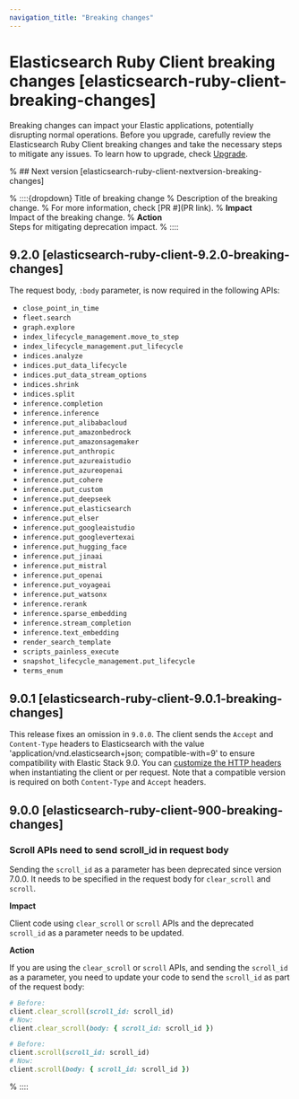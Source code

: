 ```yaml
---
navigation_title: "Breaking changes"
---
```


# Elasticsearch Ruby Client breaking changes [elasticsearch-ruby-client-breaking-changes]
Breaking changes can impact your Elastic applications, potentially disrupting normal operations. Before you upgrade, carefully review the Elasticsearch Ruby Client breaking changes and take the necessary steps to mitigate any issues. To learn how to upgrade, check [Upgrade](docs-content://deploy-manage/upgrade.md).

% ## Next version [elasticsearch-ruby-client-nextversion-breaking-changes]

% ::::{dropdown} Title of breaking change
% Description of the breaking change.
% For more information, check [PR #](PR link).
% **Impact**<br> Impact of the breaking change.
% **Action**<br> Steps for mitigating deprecation impact.
% ::::

## 9.2.0 [elasticsearch-ruby-client-9.2.0-breaking-changes]

The request body, `:body` parameter, is now required in the following APIs:

* `close_point_in_time`
* `fleet.search`
* `graph.explore`
* `index_lifecycle_management.move_to_step`
* `index_lifecycle_management.put_lifecycle`
* `indices.analyze`
* `indices.put_data_lifecycle`
* `indices.put_data_stream_options`
* `indices.shrink`
* `indices.split`
* `inference.completion`
* `inference.inference`
* `inference.put_alibabacloud`
* `inference.put_amazonbedrock`
* `inference.put_amazonsagemaker`
* `inference.put_anthropic`
* `inference.put_azureaistudio`
* `inference.put_azureopenai`
* `inference.put_cohere`
* `inference.put_custom`
* `inference.put_deepseek`
* `inference.put_elasticsearch`
* `inference.put_elser`
* `inference.put_googleaistudio`
* `inference.put_googlevertexai`
* `inference.put_hugging_face`
* `inference.put_jinaai`
* `inference.put_mistral`
* `inference.put_openai`
* `inference.put_voyageai`
* `inference.put_watsonx`
* `inference.rerank`
* `inference.sparse_embedding`
* `inference.stream_completion`
* `inference.text_embedding`
* `render_search_template`
* `scripts_painless_execute`
* `snapshot_lifecycle_management.put_lifecycle`
* `terms_enum`

## 9.0.1 [elasticsearch-ruby-client-9.0.1-breaking-changes]

This release fixes an omission in `9.0.0`. The client sends the `Accept` and `Content-Type` headers to Elasticsearch with the value 'application/vnd.elasticsearch+json; compatible-with=9' to ensure compatibility with Elastic Stack 9.0. You can [customize the HTTP headers](/reference/advanced-config.md#custom-http-headers) when instantiating the client or per request. Note that a compatible version is required on both `Content-Type` and `Accept` headers.

## 9.0.0 [elasticsearch-ruby-client-900-breaking-changes]

### Scroll APIs need to send scroll_id in request body

Sending the `scroll_id` as a parameter has been deprecated since version 7.0.0. It needs to be specified in the request body for `clear_scroll` and `scroll`.

**Impact**<br>

Client code using `clear_scroll` or `scroll` APIs and the deprecated `scroll_id` as a parameter needs to be updated.

**Action**<br>

If you are using the `clear_scroll` or `scroll` APIs, and sending the `scroll_id` as a parameter, you need to update your code to send the `scroll_id` as part of the request body:
```ruby
# Before:
client.clear_scroll(scroll_id: scroll_id)
# Now:
client.clear_scroll(body: { scroll_id: scroll_id })

# Before:
client.scroll(scroll_id: scroll_id)
# Now:
client.scroll(body: { scroll_id: scroll_id })
```
% ::::
